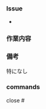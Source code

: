 ### Issue

[comment]: <> (issue番号を書く)

- 

### 作業内容

[comment]: <> (作業内容を書く)

### 備考

[comment]: <> (補足内容などがあれば書く)
特になし

### commands

[comment]: <> (関連Issueを自動で閉じる)
close # 
